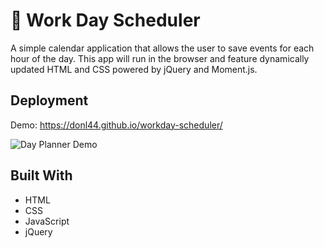 # 📆 Work Day Scheduler

A simple calendar application that allows the user to save events for each hour of the day. This app will run in the browser and feature dynamically updated HTML and CSS powered by jQuery and Moment.js.


## Deployment

Demo: https://donl44.github.io/workday-scheduler/

![Day Planner Demo](https://raw.githubusercontent.com/DonL44/workday-scheduler/main/assets/images/workday-scheduler.png)

## Built With

  * HTML
  * CSS
  * JavaScript
  * jQuery
